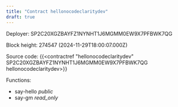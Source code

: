 ```yaml
---
title: "Contract hellonocodeclaritydev"
draft: true
---
```

Deployer: SP2C20XGZBAYFZ1NYNHT1J6MGMM0EW9X7PFBWK7QG


 



Block height: 274547 (2024-11-29T18:00:07.000Z)

Source code: {{<contractref "hellonocodeclaritydev" SP2C20XGZBAYFZ1NYNHT1J6MGMM0EW9X7PFBWK7QG hellonocodeclaritydev>}}

Functions:

* say-hello _public_
* say-gm _read_only_
